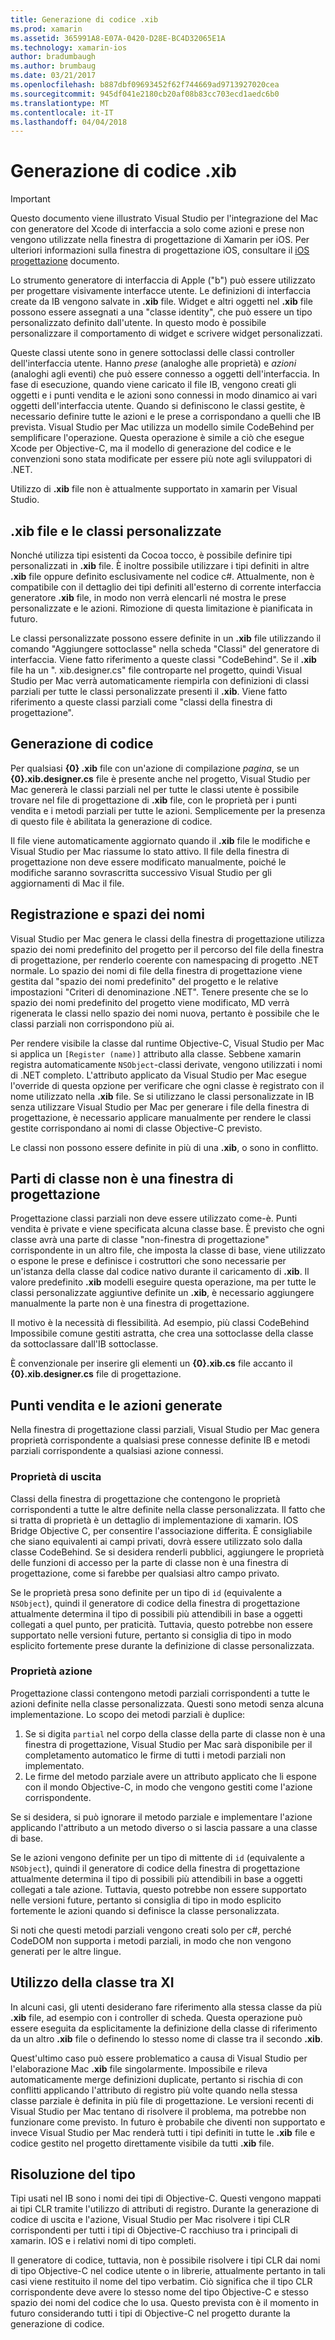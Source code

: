 ```yaml
---
title: Generazione di codice .xib
ms.prod: xamarin
ms.assetid: 365991A8-E07A-0420-D28E-BC4D32065E1A
ms.technology: xamarin-ios
author: bradumbaugh
ms.author: brumbaug
ms.date: 03/21/2017
ms.openlocfilehash: b887dbf09693452f62f744669ad9713927020cea
ms.sourcegitcommit: 945df041e2180cb20af08b83cc703ecd1aedc6b0
ms.translationtype: MT
ms.contentlocale: it-IT
ms.lasthandoff: 04/04/2018
---
```

# <a name="xib-code-generation"></a>Generazione di codice .xib

> [!IMPORTANT]
>  Questo documento viene illustrato Visual Studio per l'integrazione del Mac con generatore del Xcode di interfaccia a solo come azioni e prese non vengono utilizzate nella finestra di progettazione di Xamarin per iOS. Per ulteriori informazioni sulla finestra di progettazione iOS, consultare il [iOS progettazione](~/ios/user-interface/designer/index.md) documento.

Lo strumento generatore di interfaccia di Apple ("b") può essere utilizzato per progettare visivamente interfacce utente. Le definizioni di interfaccia create da IB vengono salvate in **.xib** file. Widget e altri oggetti nel **.xib** file possono essere assegnati a una "classe identity", che può essere un tipo personalizzato definito dall'utente. In questo modo è possibile personalizzare il comportamento di widget e scrivere widget personalizzati.

Queste classi utente sono in genere sottoclassi delle classi controller dell'interfaccia utente. Hanno *prese* (analoghe alle proprietà) e *azioni* (analoghi agli eventi) che può essere connesso a oggetti dell'interfaccia. In fase di esecuzione, quando viene caricato il file IB, vengono creati gli oggetti e i punti vendita e le azioni sono connessi in modo dinamico ai vari oggetti dell'interfaccia utente. Quando si definiscono le classi gestite, è necessario definire tutte le azioni e le prese a corrispondano a quelli che IB prevista. Visual Studio per Mac utilizza un modello simile CodeBehind per semplificare l'operazione. Questa operazione è simile a ciò che esegue Xcode per Objective-C, ma il modello di generazione del codice e le convenzioni sono stata modificate per essere più note agli sviluppatori di .NET.

Utilizzo di **.xib** file non è attualmente supportato in xamarin per Visual Studio.

## <a name="xib-files-and-custom-classes"></a>.xib file e le classi personalizzate

Nonché utilizza tipi esistenti da Cocoa tocco, è possibile definire tipi personalizzati in **.xib** file. È inoltre possibile utilizzare i tipi definiti in altre **.xib** file oppure definito esclusivamente nel codice c#. Attualmente, non è compatibile con il dettaglio dei tipi definiti all'esterno di corrente interfaccia generatore **.xib** file, in modo non verrà elencarli né mostra le prese personalizzate e le azioni. Rimozione di questa limitazione è pianificata in futuro.

Le classi personalizzate possono essere definite in un **.xib** file utilizzando il comando "Aggiungere sottoclasse" nella scheda "Classi" del generatore di interfaccia. Viene fatto riferimento a queste classi "CodeBehind". Se il **.xib** file ha un ". xib.designer.cs" file controparte nel progetto, quindi Visual Studio per Mac verrà automaticamente riempirla con definizioni di classi parziali per tutte le classi personalizzate presenti il **.xib**. Viene fatto riferimento a queste classi parziali come "classi della finestra di progettazione".

## <a name="generating-code"></a>Generazione di codice

Per qualsiasi **{0} .xib** file con un'azione di compilazione *pagina*, se un **{0}.xib.designer.cs** file è presente anche nel progetto, Visual Studio per Mac genererà le classi parziali nel per tutte le classi utente è possibile trovare nel file di progettazione di **.xib** file, con le proprietà per i punti vendita e i metodi parziali per tutte le azioni. Semplicemente per la presenza di questo file è abilitata la generazione di codice.

Il file viene automaticamente aggiornato quando il **.xib** file le modifiche e Visual Studio per Mac riassume lo stato attivo. Il file della finestra di progettazione non deve essere modificato manualmente, poiché le modifiche saranno sovrascritta successivo Visual Studio per gli aggiornamenti di Mac il file.

## <a name="registration-and-namespaces"></a>Registrazione e spazi dei nomi

Visual Studio per Mac genera le classi della finestra di progettazione utilizza spazio dei nomi predefinito del progetto per il percorso del file della finestra di progettazione, per renderlo coerente con namespacing di progetto .NET normale. Lo spazio dei nomi di file della finestra di progettazione viene gestita dal "spazio dei nomi predefinito" del progetto e le relative impostazioni "Criteri di denominazione .NET". Tenere presente che se lo spazio dei nomi predefinito del progetto viene modificato, MD verrà rigenerata le classi nello spazio dei nomi nuova, pertanto è possibile che le classi parziali non corrispondono più ai.

Per rendere visibile la classe dal runtime Objective-C, Visual Studio per Mac si applica un `[Register (name)]` attributo alla classe. Sebbene xamarin registra automaticamente `NSObject`-classi derivate, vengono utilizzati i nomi di .NET completo. L'attributo applicato da Visual Studio per Mac esegue l'override di questa opzione per verificare che ogni classe è registrato con il nome utilizzato nella **.xib** file. Se si utilizzano le classi personalizzate in IB senza utilizzare Visual Studio per Mac per generare i file della finestra di progettazione, è necessario applicare manualmente per rendere le classi gestite corrispondano ai nomi di classe Objective-C previsto.

Le classi non possono essere definite in più di una **.xib**, o sono in conflitto.

## <a name="non-designer-class-parts"></a>Parti di classe non è una finestra di progettazione

Progettazione classi parziali non deve essere utilizzato come-è. Punti vendita è private e viene specificata alcuna classe base. È previsto che ogni classe avrà una parte di classe "non-finestra di progettazione" corrispondente in un altro file, che imposta la classe di base, viene utilizzato o espone le prese e definisce i costruttori che sono necessarie per un'istanza della classe dal codice nativo durante il caricamento di **.xib**. Il valore predefinito **.xib** modelli eseguire questa operazione, ma per tutte le classi personalizzate aggiuntive definite un **.xib**, è necessario aggiungere manualmente la parte non è una finestra di progettazione.

Il motivo è la necessità di flessibilità. Ad esempio, più classi CodeBehind Impossibile comune gestiti astratta, che crea una sottoclasse della classe da sottoclassare dall'IB sottoclasse.

È convenzionale per inserire gli elementi un **{0}.xib.cs** file accanto il **{0}.xib.designer.cs** file di progettazione.

<a name="generated" />

## <a name="generated-actions-and-outlets"></a>Punti vendita e le azioni generate

Nella finestra di progettazione classi parziali, Visual Studio per Mac genera proprietà corrispondente a qualsiasi prese connesse definite IB e metodi parziali corrispondente a qualsiasi azione connessi.

### <a name="outlet-properties"></a>Proprietà di uscita

Classi della finestra di progettazione che contengono le proprietà corrispondenti a tutte le altre definite nella classe personalizzata. Il fatto che si tratta di proprietà è un dettaglio di implementazione di xamarin. IOS Bridge Objective C, per consentire l'associazione differita. È consigliabile che siano equivalenti ai campi privati, dovrà essere utilizzato solo dalla classe CodeBehind. Se si desidera renderli pubblici, aggiungere le proprietà delle funzioni di accesso per la parte di classe non è una finestra di progettazione, come si farebbe per qualsiasi altro campo privato.

Se le proprietà presa sono definite per un tipo di `id` (equivalente a `NSObject`), quindi il generatore di codice della finestra di progettazione attualmente determina il tipo di possibili più attendibili in base a oggetti collegati a quel punto, per praticità.
Tuttavia, questo potrebbe non essere supportato nelle versioni future, pertanto si consiglia di tipo in modo esplicito fortemente prese durante la definizione di classe personalizzata.

### <a name="action-properties"></a>Proprietà azione

Progettazione classi contengono metodi parziali corrispondenti a tutte le azioni definite nella classe personalizzata. Questi sono metodi senza alcuna implementazione. Lo scopo dei metodi parziali è duplice:

1.  Se si digita `partial` nel corpo della classe della parte di classe non è una finestra di progettazione, Visual Studio per Mac sarà disponibile per il completamento automatico le firme di tutti i metodi parziali non implementato.
2.  Le firme del metodo parziale avere un attributo applicato che li espone con il mondo Objective-C, in modo che vengono gestiti come l'azione corrispondente.


Se si desidera, si può ignorare il metodo parziale e implementare l'azione applicando l'attributo a un metodo diverso o si lascia passare a una classe di base.

Se le azioni vengono definite per un tipo di mittente di `id` (equivalente a `NSObject`), quindi il generatore di codice della finestra di progettazione attualmente determina il tipo di possibili più attendibili in base a oggetti collegati a tale azione. Tuttavia, questo potrebbe non essere supportato nelle versioni future, pertanto si consiglia di tipo in modo esplicito fortemente le azioni quando si definisce la classe personalizzata.

Si noti che questi metodi parziali vengono creati solo per c#, perché CodeDOM non supporta i metodi parziali, in modo che non vengono generati per le altre lingue.

## <a name="cross-xib-class-usage"></a>Utilizzo della classe tra XI

In alcuni casi, gli utenti desiderano fare riferimento alla stessa classe da più **.xib** file, ad esempio con i controller di scheda. Questa operazione può essere eseguita da esplicitamente la definizione della classe di riferimento da un altro **.xib** file o definendo lo stesso nome di classe tra il secondo **.xib**.

Quest'ultimo caso può essere problematico a causa di Visual Studio per l'elaborazione Mac **.xib** file singolarmente. Impossibile e rileva automaticamente merge definizioni duplicate, pertanto si rischia di con conflitti applicando l'attributo di registro più volte quando nella stessa classe parziale è definita in più file di progettazione. Le versioni recenti di Visual Studio per Mac tentano di risolvere il problema, ma potrebbe non funzionare come previsto. In futuro è probabile che diventi non supportato e invece Visual Studio per Mac renderà tutti i tipi definiti in tutte le **.xib** file e codice gestito nel progetto direttamente visibile da tutti **.xib** file.

## <a name="type-resolution"></a>Risoluzione del tipo

Tipi usati nel IB sono i nomi dei tipi di Objective-C. Questi vengono mappati ai tipi CLR tramite l'utilizzo di attributi di registro. Durante la generazione di codice di uscita e l'azione, Visual Studio per Mac risolvere i tipi CLR corrispondenti per tutti i tipi di Objective-C racchiuso tra i principali di xamarin. IOS e i relativi nomi di tipo completi.

Il generatore di codice, tuttavia, non è possibile risolvere i tipi CLR dai nomi di tipo Objective-C nel codice utente o in librerie, attualmente pertanto in tali casi viene restituito il nome del tipo verbatim. Ciò significa che il tipo CLR corrispondente deve avere lo stesso nome del tipo Objective-C e stesso spazio dei nomi del codice che lo usa. Questo prevista con è il momento in futuro considerando tutti i tipi di Objective-C nel progetto durante la generazione di codice.

